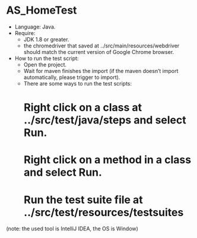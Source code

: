 # AS_HomeTest

- Language: Java.
- Require: 
  + JDK 1.8 or greater.
  + the chromedriver that saved at ../src/main/resources/webdriver should match the current version of Google Chrome browser.
- How to run the test script:
  + Open the project.
  + Wait for maven finishes the import (if the maven doesn’t import automatically, please trigger to import).
  + There are some ways to run the test scripts:
     # Right click on a class at ../src/test/java/steps and select Run.
     # Right click on a method in a class and select Run.
     # Run the test suite file at ../src/test/resources/testsuites

(note: the used tool is IntelliJ IDEA, the OS is Window)

